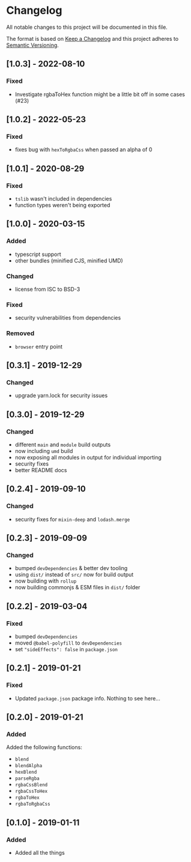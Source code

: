 # Changelog
All notable changes to this project will be documented in this file.

The format is based on [Keep a Changelog](http://keepachangelog.com/en/1.0.0/)
and this project adheres to [Semantic Versioning](http://semver.org/spec/v2.0.0.html).

## [1.0.3] - 2022-08-10

### Fixed

* Investigate rgbaToHex function might be a little bit off in some cases (#23)

## [1.0.2] - 2022-05-23

### Fixed
* fixes bug with `hexToRgbaCss` when passed an alpha of 0

## [1.0.1] - 2020-08-29

### Fixed
* `tslib` wasn't included in dependencies
* function types weren't being exported

## [1.0.0] - 2020-03-15

### Added
* typescript support
* other bundles (minified CJS, minified UMD)

### Changed
* license from ISC to BSD-3

### Fixed
* security vulnerabilities from dependencies

### Removed
* `browser` entry point

## [0.3.1] - 2019-12-29

### Changed
* upgrade yarn.lock for security issues

## [0.3.0] - 2019-12-29

### Changed
* different `main` and `module` build outputs
* now including `umd` build
* now exposing all modules in output for individual importing
* security fixes
* better README docs

## [0.2.4] - 2019-09-10

### Changed
* security fixes for `mixin-deep` and `lodash.merge`

## [0.2.3] - 2019-09-09

### Changed
* bumped `devDependencies` & better dev tooling
* using `dist/` instead of `src/` now for build output
* now building with `rollup`
* now building commonjs & ESM files in `dist/` folder

## [0.2.2] - 2019-03-04

### Fixed
* bumped `devDependencies`
* moved `@babel-polyfill` to `devDependencies`
* set `"sideEffects": false` in `package.json`

## [0.2.1] - 2019-01-21

### Fixed
- Updated `package.json` package info. Nothing to see here...

## [0.2.0] - 2019-01-21

### Added
Added the following functions:
* `blend`
* `blendAlpha`
* `hexBlend`
* `parseRgba`
* `rgbaCssBlend`
* `rgbaCssToHex`
* `rgbaToHex`
* `rgbaToRgbaCss`

## [0.1.0] - 2019-01-11

### Added
* Added all the things
